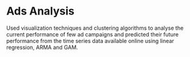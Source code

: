 # Ads Analysis
Used visualization techniques and clustering algorithms to analyse the current performance of few ad campaigns and predicted their future performance from the time series data available online using linear regression, ARMA and GAM.
